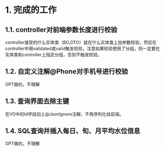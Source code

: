 # 1. 完成的工作
## 1.1. controller对前端参数长度进行校验

controller接受的什么实体类（BO,DTO）就在什么实体类上加参数校验，然后在controller中用validated或valid触发校验，注意如果校验使用了分组，则一定要在实体类和controller上指定分组，否则不触发校验。

## 1.2. 自定义注解@Phone对手机号进行校验

GPT做的，不理解

## 1.3. 查询界面去除主键

在VO中的Id字段加上@JsonIgnore注解，不再序列化给前端。

## 1.4. SQL查询并插入每日、旬、月平均水位信息

GPT做的，不理解
